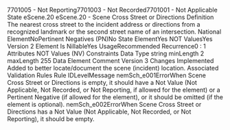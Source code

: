 

7701005 - Not Reporting7701003 - Not Recorded7701001 - Not Applicable
State
eScene.20
eScene.20 - Scene Cross Street or Directions
Definition
The nearest cross street to the incident address or directions from a recognized landmark or the second
street name of an intersection.
National ElementNoPertinent Negatives (PN)No
State ElementYes
NOT ValuesYes
Version 2 Element
Is NillableYes
UsageRecommended
Recurrence0 : 1
Attributes
NOT Values (NV)
Constraints
Data Type
string
minLength
2
maxLength
255
Data Element Comment
Version 3 Changes Implemented
Added to better locate/document the scene (incident) location.
Associated Validation Rules
Rule IDLevelMessage
nemSch_e001ErrorWhen Scene Cross Street or Directions is empty, it should have a Not Value (Not Applicable, Not
Recorded, or Not Reporting, if allowed for the element) or a Pertinent Negative (if allowed for the
element), or it should be omitted (if the element is optional).
nemSch_e002ErrorWhen Scene Cross Street or Directions has a Not Value (Not Applicable, Not Recorded, or Not
Reporting), it should be empty.
